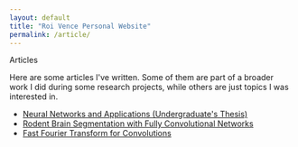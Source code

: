 ```yaml
---
layout: default
title: "Roi Vence Personal Website"
permalink: /article/
---
```


<main role="main" class="container-sm" style="max-width: 1080px">
    <div class="row">
        <div class="col">
            <p class="h1 section-title" style="clear: right">Articles</p>
            <div>
                <p>
                    Here are some articles I've written. Some of them are part of a broader work I did during some research projects, while others are just topics I was                              interested in.
                </p>
                <ul>
                    <li><a href="../articles/tfg.html">Neural Networks and Applications (Undergraduate's Thesis)</a></li>
                    <li><a href="../articles/idis.html">Rodent Brain Segmentation with Fully Convolutional Networks</a></li>
                    <li><a href="../articles/fft.html">Fast Fourier Transform for Convolutions</a></li>
                </ul>
            </div>
        </div>
    </div>
</main>
